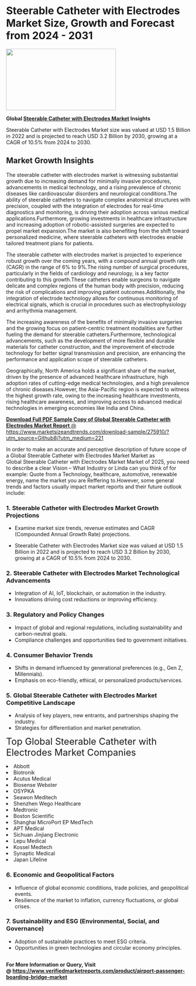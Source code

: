 <H1>Steerable Catheter with Electrodes Market Size, Growth and Forecast from 2024 - 2031</H1><img class="aligncenter size-medium wp-image-584254" src="https://thirdeyenews.in/wp-content/uploads/2024/09/Global-Market-Research-300x168.jpeg" alt="" width="300" height="168" /><p><strong>Global&nbsp;<a href="https://www.marketsizeandtrends.com/download-sample/275910/?utm_source=Github8j?utm_medium=221">Steerable Catheter with Electrodes Market</a> Insights</strong></p><p>Steerable Catheter with Electrodes Market size was valued at USD 1.5 Billion in 2022 and is projected to reach USD 3.2 Billion by 2030, growing at a CAGR of 10.5% from 2024 to 2030.</p><p><h2>Market Growth Insights</h2> <p>The steerable catheter with electrodes market is witnessing substantial growth due to increasing demand for minimally invasive procedures, advancements in medical technology, and a rising prevalence of chronic diseases like cardiovascular disorders and neurological conditions.The ability of steerable catheters to navigate complex anatomical structures with precision, coupled with the integration of electrodes for real-time diagnostics and monitoring, is driving their adoption across various medical applications.Furthermore, growing investments in healthcare infrastructure and increasing adoption of robotic-assisted surgeries are expected to propel market expansion.The market is also benefiting from the shift toward personalized medicine, where steerable catheters with electrodes enable tailored treatment plans for patients.</p> <p><a href="#"></a></p> <p>The steerable catheter with electrodes market is projected to experience robust growth over the coming years, with a compound annual growth rate (CAGR) in the range of 6% to 9%.The rising number of surgical procedures, particularly in the fields of cardiology and neurology, is a key factor contributing to this growth.These catheters enable surgeons to navigate delicate and complex regions of the human body with precision, reducing the risk of complications and improving patient outcomes.Additionally, the integration of electrode technology allows for continuous monitoring of electrical signals, which is crucial in procedures such as electrophysiology and arrhythmia management.</p> <p>The increasing awareness of the benefits of minimally invasive surgeries and the growing focus on patient-centric treatment modalities are further fueling the demand for steerable catheters.Furthermore, technological advancements, such as the development of more flexible and durable materials for catheter construction, and the improvement of electrode technology for better signal transmission and precision, are enhancing the performance and application scope of steerable catheters.</p> <p>Geographically, North America holds a significant share of the market, driven by the presence of advanced healthcare infrastructure, high adoption rates of cutting-edge medical technologies, and a high prevalence of chronic diseases.However, the Asia-Pacific region is expected to witness the highest growth rate, owing to the increasing healthcare investments, rising healthcare awareness, and improving access to advanced medical technologies in emerging economies like India and China.</p> <p><a href="#"></p><p><span class=""><strong>Download Full PDF Sample Copy of Global Steerable Catheter with Electrodes Market Report</strong> @ <a href="https://www.marketsizeandtrends.com/download-sample/275910/?utm_source=Github8j?utm_medium=221" target="_blank">https://www.marketsizeandtrends.com/download-sample/275910/?utm_source=Github8j?utm_medium=221</a></span></p><p>In order to make an accurate and perceptive description of future scope of a Global&nbsp;Steerable Catheter with Electrodes Market Market as Global&nbsp;Steerable Catheter with Electrodes Market Market of 2025, you need to describe a clear Vision &ndash; What Industry or Linda can you think of for example: Quote from a Technology, healthcare, automotive, renewable energy, name the market you are Reffering to.However, some general trends and factors usually impact market reports and their future outlook include:</p><h3>1.&nbsp;<strong>Steerable Catheter with Electrodes Market Growth Projections</strong></h3><ul><li>Examine market size trends, revenue estimates and CAGR (Compounded Annual Growth Rate) projections.</li><li><p>Steerable Catheter with Electrodes Market size was valued at USD 1.5 Billion in 2022 and is projected to reach USD 3.2 Billion by 2030, growing at a CAGR of 10.5% from 2024 to 2030.</p></li></ul><h3>2.&nbsp;<strong>Steerable Catheter with Electrodes Market Technological Advancements</strong></h3><ul><li>Integration of AI, IoT, blockchain, or automation in the industry.</li><li>Innovations driving cost reductions or improving efficiency.</li></ul><h3>3.&nbsp;<strong>Regulatory and Policy Changes</strong></h3><ul><li>Impact of global and regional regulations, including sustainability and carbon-neutral goals.</li><li>Compliance challenges and opportunities tied to government initiatives.</li></ul><h3>4.&nbsp;<strong>Consumer Behavior Trends</strong></h3><ul><li>Shifts in demand influenced by generational preferences (e.g., Gen Z, Millennials).</li><li>Emphasis on eco-friendly, ethical, or personalized products/services.</li></ul><h3>5.&nbsp;<strong>Global Steerable Catheter with Electrodes Market Competitive Landscape</strong></h3><ul><li>Analysis of key players, new entrants, and partnerships shaping the industry.</li><li>Strategies for differentiation and market penetration.</li></ul><p data-pm-slice="1 1 []"><span style="color: inherit; font-family: inherit; font-size: 25px;">Top Global Steerable Catheter with Electrodes Market Companies</span></p><div class="" data-test-id=""><p><li>Abbott</li><li> Biotronik</li><li> Acutus Medical</li><li> Biosense Webster</li><li> OSYPKA</li><li> Seawon Meditech</li><li> Shenzhen Wego Healthcare</li><li> Medtronic</li><li> Boston Scientific</li><li> Shanghai MicroPort EP MedTech</li><li> APT Medical</li><li> Sichuan Jinjiang Electronic</li><li> Lepu Medical</li><li> Kossel Medtech</li><li> Synaptic Medical</li><li> Japan Lifeline</li></p></div><h3>6.&nbsp;<strong>Economic and Geopolitical Factors</strong></h3><ul><li>Influence of global economic conditions, trade policies, and geopolitical events.</li><li>Resilience of the market to inflation, currency fluctuations, or global crises.</li></ul><h3>7.&nbsp;<strong>Sustainability and ESG (Environmental, Social, and Governance)</strong></h3><ul><li>Adoption of sustainable practices to meet ESG criteria.</li><li>Opportunities in green technologies and circular economy principles.</li></ul><h2><strong style="font-size: 14px;">For More Information or Query, Visit @&nbsp;</strong><a style="background-color: #ffffff; font-size: 14px;" href="https://www.marketsizeandtrends.com/report/steerable-catheter-with-electrodes-market/" target="_blank">https://www.verifiedmarketreports.com/product/airport-passenger-boarding-bridge-market</a></h2>